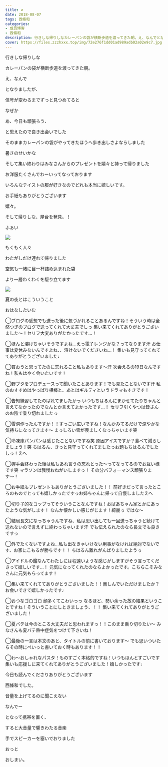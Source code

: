 ```yaml
---
title: ⇄
date: 2018-08-07
tags: 西條和
categories: 
- 成员博客
- 西條和
description: 行きしな帰りしなカレーパンの袋が横断歩道を渡ってきた朝。え、なんでとなりましたが、...
cover: https://files.zzzhxxx.top/img/72e276f1dd01ad989adb02a02e9c7.jpg 
---
```














行きしな帰りしな














カレーパンの袋が横断歩道を渡ってきた朝。












え、なんで











となりましたが、












信号が変わるまでずっと見つめてると










なぜか






あ、今日も頑張ろう、







と思えたので良き出会いでした













そのままカレーパンの袋がやってきたほうへ歩き出しさよならしました










暑さのせいかな













そして集い終わりはみなさんからのプレゼントを嬉々と持って帰りました








お洋服たくさんでわーいってなっております











いろんなテイストの服が好きなのでどれも本当に嬉しいです。










お手紙もありがとうございます









嬉々。














そして帰りしな、屋台を発見。！




ふぁい

![](https://files.zzzhxxx.top/img/72e276f1dd01ad989adb02a02e9c7.jpg)










もくもく人々








わたがしだけ連れて帰りました














空気も一緒に目一杯詰め込まれた袋











より一層わくわくを駆り立てます












![](https://files.zzzhxxx.top/img/72e276f1dd01ad989adb02a02e9c7-01.jpg)











夏の夜とはこういうこと











おはなしたいむ


◯ブログの感想でも送った後に気づかれることあるんですね！そういう時は全然つぎのブログで送ってくれて大丈夫でしっ
集い来てくれてありがとうございました〜！セリフ大変ありがたかったです…！





◯ほんと溶けちゃいそうですよね…えっ電子レンジかな？ってなります汗
お仕事は夏休みないんですよね、、溶けないでくださいね…！
集いも見守ってくれててありがとうございました♩




◯買おうと思ってたのに忘れること私もあります〜汗
次会えるの19日なんですね！私もはやく会いたいです！





◯野ブタをプロデュースって聞いたことあります！でも見たことないです汗
私のおすすめはやっぱり相棒と、あとはギルティというドラマもすきです！





◯告知練習してたのばれてましたかっ
いつもちはるんにまかせてたりちゃんと言えてなかったのでなんとか言えてよかったです…！
セリフ引くやつは皆さんのお陰で乗り切れましたっ






◯雪洞作ったんですか！！すっごい広いですね！なんかみてるだけで涼やかな気持ちになってきます〜
まっしろい雪が羨ましくなっちゃいます笑





◯冷凍庫パンパンは感じたことないですね笑
原因アイスですか？食べて減らしましょう！笑
ちはるん、きっと見守ってくれてましたっお題もちはるんでしたしっ！えへ





◯握手会終わった後は私もあれ言うの忘れとった〜ってなってるのでお互い様です笑
マラソンは我慢おねがいしますっ！
その分パフォーマンス頑張ります〜！






◯お手紙もプレゼントもありがとうございました！！
前好きだって言ったところのものでとっても嬉しかったですっお姉ちゃんに帰って自慢しましたえへ





◯切り子的なコップってそういうことなんですね！おばあちゃん家とかにあったような気がします！
なんか懐かしい感じがじます！綺麗っ
ではな〜







◯結局長文になっちゃうんですね、私は思い出しても一回送っちゃうと続けて送れないので言えずに終わっちゃいます汗
でも伝えられたのなら長文でも良きですっ







◯外でたくないですよね…私も出なきゃいけない用事がなければ絶対でないです、お家にこもるが勝ちです！！
ちはるん離れがんばりましたようっ






◯アイドルの鑑なんてわたしには程遠いような感じがしますがそう言ってくださって嬉しいです…！
元気になってくれたのならよかったです。こちらこそみなさんに元気もらってます！






◯集い来てくれててありがとうございました！！楽しんでいただけましたか？
お会いできて嬉しかったです♩






◯おつなゴロゴロ
顔多くてこわいっっ
なるほど、勢い余った故の結果ということですね！そういうことにしときましょう、！！
集い来てくれてありがとうございました！






◯夏バテは今のところ大丈夫だと思われますっ！！このまま乗り切りたい〜
みなさんも夏バテ熱中症気をつけて下さいね！






◯最後の一言は本文のあと、タイトルの前に書いております〜
でも思いついたらその時にぺいっと書いておく時もあります！！





◯わ〜おしゃれなパスタ！ものすごく本格的ですね！いつもほんとすごいです
集いも応援しに来てくれてありがとうございました！嬉しかったです♩















今日も読んでくださりありがとうございます













西條和でした。








音量を上げてるのに聞こえない











なんでー





となって携帯を置く、












すると大音量で響きわたる音楽

















手でスピーカーを塞いでおりました










おっと











おしまい。


